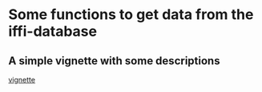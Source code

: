 # Some functions to get data from the iffi-database

## A simple vignette with some descriptions

[vignette]("https://robinkohrs.github.io/iffitoR/docs/index.html")
